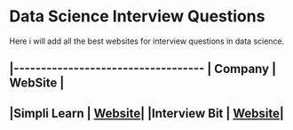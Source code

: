 # Data Science Interview Questions

Here i will add all the best websites for interview questions in data science.

|-----------------------------------
|     Company      |     WebSite   |
------------------------------------
|Simpli Learn      |  [Website](https://www.simplilearn.com/tutorials/data-science-tutorial/data-science-interview-questions)|
|Interview Bit     |  [Website](https://www.interviewbit.com/data-science-interview-questions/)|
-----------------------------------